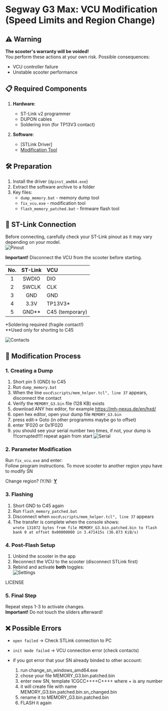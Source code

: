 # Segway G3 Max: VCU Modification (Speed Limits and Region Change)

## ⚠️ Warning
**The scooter's warranty will be voided!**  
You perform these actions at your own risk. Possible consequences:
- VCU controller failure
- Unstable scooter performance

## 📋 Required Components
1. **Hardware**:
   - ST-Link v2 programmer
   - DUPON cables
   - Soldering iron (for TP13V3 contact)

2. **Software**:
   - [STLink Driver]
   - [Modification Tool](https://github.com/Sharkboy-j/ninebot-g3-max-vcu-speed-hack/releases/latest)

## 🛠 Preparation
1. Install the driver (`dpinst_amd64.exe`)
2. Extract the software archive to a folder
3. Key files:
   - `dump_memory.bat` - memory dump tool
   - `fix_vcu.exe` - modification tool
   - `flash_memory_patched.bat` - firmware flash tool

## 🔌 ST-Link Connection
Before connecting, carefully check your ST-Link pinout as it may vary depending on your model.  
![Pinout](https://github.com/Sharkboy-j/ninebot-g3-max-vcu-speed-hack/raw/refs/heads/main/img/stlink.png)

**Important!** Disconnect the VCU from the scooter before starting.

| No. | ST-Link | VCU       |
|:---:|:-------:|:----------|
| 1 | SWDIO   | DIO       |
| 2 | SWCLK   | CLK       |
| 3 | GND     | GND       |
| 4 | 3.3V    | TP13V3*   |
| 5 | GND**   | C45 (temporary) |

\*Soldering required (fragile contact!)  
\*\*Used only for shorting to C45  

![Contacts](https://github.com/Sharkboy-j/ninebot-g3-max-vcu-speed-hack/raw/refs/heads/main/img/pins.png)

## 🔄 Modification Process

### 1. Creating a Dump
1. Short pin 5 (GND) to C45
2. Run `dump_memory.bat`
3. When the line `oocd\scripts/mem_helper.tcl", line 37` appears, disconnect the contact
4. Verify the `MEMORY_G3.bin` file (128 KB) exists
5. download ANY hex editor, for example https://mh-nexus.de/en/hxd/
6. open hex editor, open your dump file `MEMORY_G3.bin`
7. press edit-> Goto (in other programms maybe go to offset)
8. enter 1F020 or 0x1F020
9. you should see your serial number two times, if not, your dump is !!!corrupted!!!! repeat again from start
![Serial](https://github.com/Sharkboy-j/ninebot-g3-max-vcu-speed-hack/raw/refs/heads/main/img/serial.jpeg)


### 2. Parameter Modification
Run `fix_vcu.exe` and enter:  
Follow program instructions. To move scooter to another region yopu have to modify SN

Change region? (Y/N): <u>**Y**</u>  

### 3. Flashing
1. Short GND to C45 again
2. Run `flash_memory_patched.bat`
3. Disconnect when `oocd\scripts/mem_helper.tcl", line 37` appears
5. The transfer is complete when the console shows:  
`wrote 131072 bytes from file MEMORY_G3.bin.patched.bin to flash bank 0 at offset 0x00000000 in 3.471415s (36.873 KiB/s)`

### 4. Post-Flash Setup
1. Unbind the scooter in the app
2. Reconnect the VCU to the scooter (disconnect STLink first)
3. Rebind and activate **both** toggles:  
![Settings](https://github.com/Sharkboy-j/ninebot-g3-max-vcu-speed-hack/raw/refs/heads/main/img/ninebotsettings1.png)

LICENSE
### 5. Final Step
Repeat steps 1-3 to activate changes.  
**Important!** Do not touch the sliders afterward!

## ❌ Possible Errors
- `open failed` → Check STLink connection to PC  
- `init mode failed` → VCU connection error (check contacts)

- if you got error that your SN already binded to other account:
   1. run change_sn_windows_amd64.exe
   2. chose your file MEMORY_G3.bin.patched.bin 
   3. enter new SN, template 1CGCC++++C++++ where + is any number
   4. it will create file with name MEMORY_G3.bin.patched.bin.sn_changed.bin
   5. rename it to MEMORY_G3.bin.patched.bin
   6. FLASH it again
